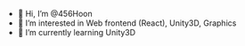- 👋 Hi, I’m @456Hoon
- 👀 I’m interested in Web frontend (React), Unity3D, Graphics 
- 🌱 I’m currently learning Unity3D


<!---
456Hoon/456Hoon is a ✨ special ✨ repository because its `README.md` (this file) appears on your GitHub profile.
You can click the Preview link to take a look at your changes.
--->
